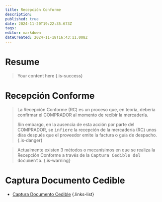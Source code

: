 ```yaml
---
title: Recepción Conforme
description: 
published: true
date: 2024-11-20T19:22:35.673Z
tags: 
editor: markdown
dateCreated: 2024-11-18T16:43:11.008Z
---
```


# Resume
> Your content here
{.is-success}


# Recepción Conforme

> La Recepción Conforme (RC) es un proceso que, en teoría, debería confirmar el COMPRADOR al momento de recibir la mercadería.
> 
> Sin embargo, en la ausencia de esta acción por parte del COMPRADOR, se <kbd>infiere</kbd> la recepción de la mercadería (RC) unos días después que el proveedor emite la factura o guía de despacho.
{.is-danger}


> Actualmente existen 3 métodos o mecanísimos en que se realiza la Recepción Conforme a través de la <kbd>Captura Cedible del documento</kbd>.
{.is-warning}

# Captura Documento Cedible

- [Captura Documento Cedible](captura-documento-cedible)
{.links-list}
